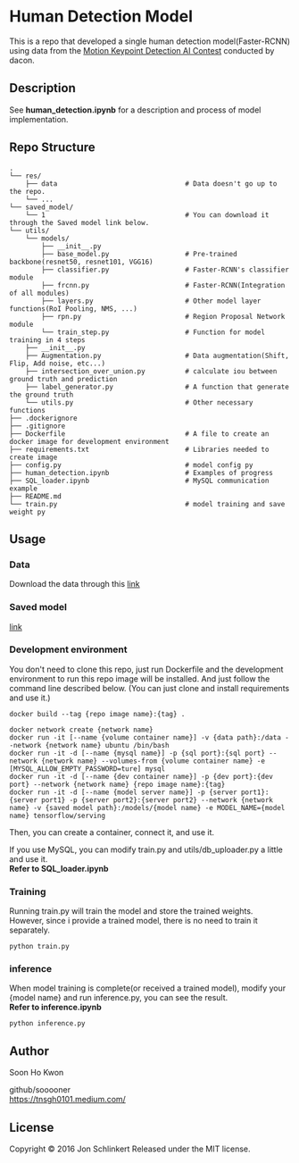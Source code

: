 # Human Detection Model
This is a repo that developed a single human detection model(Faster-RCNN) using data from the [Motion Keypoint Detection AI Contest](https://dacon.io/competitions/official/235701/overview/description) conducted by dacon.

## Description
See **human_detection.ipynb** for a description and process of model implementation.

## Repo Structure

```
.
└── res/
    ├── data                                # Data doesn't go up to the repo.
    └── ...    
└── saved_model/                        
    └── 1                                   # You can download it through the Saved model link below.
└── utils/      
    └── models/                              
        ├── __init__.py 
        ├── base_model.py                   # Pre-trained backbone(resnet50, resnet101, VGG16)
        ├── classifier.py                   # Faster-RCNN's classifier module  
        ├── frcnn.py                        # Faster-RCNN(Integration of all modules)      
        ├── layers.py                       # Other model layer functions(RoI Pooling, NMS, ...)           
        ├── rpn.py                          # Region Proposal Network module
        └── train_step.py                   # Function for model training in 4 steps
    ├── __init__.py                                
    ├── Augmentation.py                     # Data augmentation(Shift, Flip, Add noise, etc...)  
    ├── intersection_over_union.py          # calculate iou between ground truth and prediction                
    ├── label_generator.py                  # A function that generate the ground truth          
    └── utils.py                            # Other necessary functions
├── .dockerignore                           
├── .gitignore                              
├── Dockerfile                              # A file to create an docker image for development environment
├── requirements.txt                        # Libraries needed to create image
├── config.py                               # model config py
├── human_detection.ipynb                   # Examples of progress 
├── SQL_loader.ipynb                        # MySQL communication example
├── README.md                               
└── train.py                                # model training and save weight py
```

## Usage
### Data
Download the data through this [link](https://dacon.io/competitions/official/235701/overview/description)

### Saved model
[link](https://drive.google.com/drive/folders/1obNLIS7Yhpr8TeHIKDN9Ve-iglDftSbD?usp=sharing)

### Development environment
You don't need to clone this repo, just run Dockerfile and the development environment to run this repo image will be installed. And just follow the command line described below. (You can just clone and install requirements and use it.)
```terminal
docker build --tag {repo image name}:{tag} .

docker network create {network name}
docker run -it [--name {volume container name}] -v {data path}:/data --network {network name} ubuntu /bin/bash
docker run -it -d [--name {mysql name}] -p {sql port}:{sql port} --network {network name} --volumes-from {volume container name} -e [MYSQL_ALLOW_EMPTY_PASSWORD=ture] mysql
docker run -it -d [--name {dev container name}] -p {dev port}:{dev port} --network {network name} {repo image name}:{tag}
docker run -it -d [--name {model server name}] -p {server port1}:{server port1} -p {server port2}:{server port2} --network {network name} -v {saved model path}:/models/{model name} -e MODEL_NAME={model name} tensorflow/serving
```
Then, you can create a container, connect it, and use it.

If you use MySQL, you can modify train.py and utils/db_uploader.py a little and use it.  
**Refer to SQL_loader.ipynb**

### Training
Running train.py will train the model and store the trained weights.  
However, since i provide a trained model, there is no need to train it separately.
```terminal
python train.py
```

### inference
When model training is complete(or received a trained model), modify your {model name} and run inference.py, you can see the result.  
**Refer to inference.ipynb**

```terminal
python inference.py 
```

## Author
Soon Ho Kwon

github/sooooner  
https://tnsgh0101.medium.com/

## License
Copyright © 2016 Jon Schlinkert Released under the MIT license.

